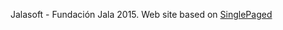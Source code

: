 Jalasoft - Fundación Jala 2015. Web site based on [SinglePaged](https://github.com/t413/SinglePaged)